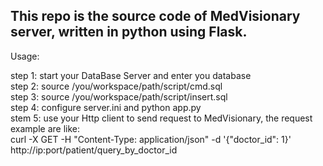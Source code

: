 
## This repo is the source code of MedVisionary server, written in python using Flask.

Usage:  
  
  step 1: start your DataBase Server and enter you database  
  step 2: source /you/workspace/path/script/cmd.sql  
  step 3: source /you/workspace/path/script/insert.sql  
  step 4: configure server.ini and python app.py  
  stem 5: use your Http client to send request to MedVisionary, the request example are like:  
          curl -X GET -H "Content-Type: application/json" -d '{"doctor_id": 1}' http://ip:port/patient/query_by_doctor_id  
